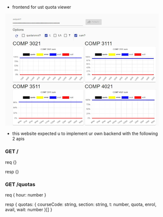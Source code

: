 - frontend for ust quota viewer

![demo](./demo.jpg)

- this website expected u to implement ur own backend with the following 2 apis

### GET /

req {}

resp {}

### GET /quotas

req { hour: number }

resp { quotas: { courseCode: string, section: string, t: number, quota, enrol, avail, wait: number }[] }
